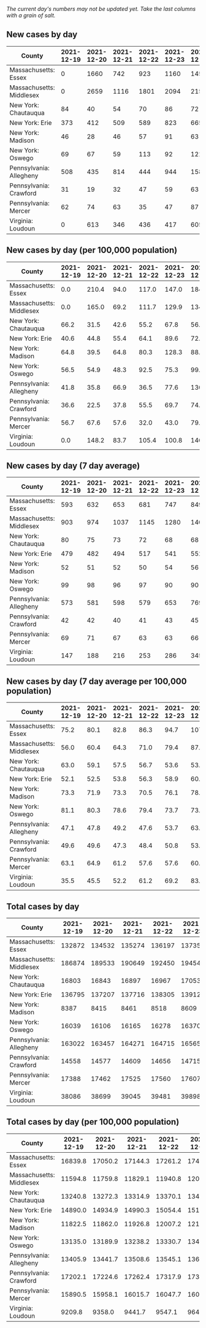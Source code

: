 _The current day's numbers may not be updated yet. Take the last columns with a grain of salt._
## New cases by day

| County | 2021-12-19 | 2021-12-20 | 2021-12-21 | 2021-12-22 | 2021-12-23 | 2021-12-24 | 2021-12-25 |
| --- | --- | --- | --- | --- | --- | --- | --- |
| Massachusetts: Essex | 0 | 1660 | 742 | 923 | 1160 | 1455 |  |
| Massachusetts: Middlesex | 0 | 2659 | 1116 | 1801 | 2094 | 2159 |  |
| New York: Chautauqua | 84 | 40 | 54 | 70 | 86 | 72 |  |
| New York: Erie | 373 | 412 | 509 | 589 | 823 | 665 |  |
| New York: Madison | 46 | 28 | 46 | 57 | 91 | 63 |  |
| New York: Oswego | 69 | 67 | 59 | 113 | 92 | 121 |  |
| Pennsylvania: Allegheny | 508 | 435 | 814 | 444 | 944 | 1585 |  |
| Pennsylvania: Crawford | 31 | 19 | 32 | 47 | 59 | 63 |  |
| Pennsylvania: Mercer | 62 | 74 | 63 | 35 | 47 | 87 |  |
| Virginia: Loudoun | 0 | 613 | 346 | 436 | 417 | 605 |  |

## New cases by day (per 100,000 population)

| County | 2021-12-19 | 2021-12-20 | 2021-12-21 | 2021-12-22 | 2021-12-23 | 2021-12-24 | 2021-12-25 |
| --- | --- | --- | --- | --- | --- | --- | --- |
| Massachusetts: Essex | 0.0 | 210.4 | 94.0 | 117.0 | 147.0 | 184.4 |  |
| Massachusetts: Middlesex | 0.0 | 165.0 | 69.2 | 111.7 | 129.9 | 134.0 |  |
| New York: Chautauqua | 66.2 | 31.5 | 42.6 | 55.2 | 67.8 | 56.7 |  |
| New York: Erie | 40.6 | 44.8 | 55.4 | 64.1 | 89.6 | 72.4 |  |
| New York: Madison | 64.8 | 39.5 | 64.8 | 80.3 | 128.3 | 88.8 |  |
| New York: Oswego | 56.5 | 54.9 | 48.3 | 92.5 | 75.3 | 99.1 |  |
| Pennsylvania: Allegheny | 41.8 | 35.8 | 66.9 | 36.5 | 77.6 | 130.3 |  |
| Pennsylvania: Crawford | 36.6 | 22.5 | 37.8 | 55.5 | 69.7 | 74.4 |  |
| Pennsylvania: Mercer | 56.7 | 67.6 | 57.6 | 32.0 | 43.0 | 79.5 |  |
| Virginia: Loudoun | 0.0 | 148.2 | 83.7 | 105.4 | 100.8 | 146.3 |  |

## New cases by day (7 day average)

| County | 2021-12-19 | 2021-12-20 | 2021-12-21 | 2021-12-22 | 2021-12-23 | 2021-12-24 | 2021-12-25 |
| --- | --- | --- | --- | --- | --- | --- | --- |
| Massachusetts: Essex | 593 | 632 | 653 | 681 | 747 | 849 |  |
| Massachusetts: Middlesex | 903 | 974 | 1037 | 1145 | 1280 | 1404 |  |
| New York: Chautauqua | 80 | 75 | 73 | 72 | 68 | 68 |  |
| New York: Erie | 479 | 482 | 494 | 517 | 541 | 552 |  |
| New York: Madison | 52 | 51 | 52 | 50 | 54 | 56 |  |
| New York: Oswego | 99 | 98 | 96 | 97 | 90 | 90 |  |
| Pennsylvania: Allegheny | 573 | 581 | 598 | 579 | 653 | 769 |  |
| Pennsylvania: Crawford | 42 | 42 | 40 | 41 | 43 | 45 |  |
| Pennsylvania: Mercer | 69 | 71 | 67 | 63 | 63 | 66 |  |
| Virginia: Loudoun | 147 | 188 | 216 | 253 | 286 | 345 |  |

## New cases by day (7 day average per 100,000 population)

| County | 2021-12-19 | 2021-12-20 | 2021-12-21 | 2021-12-22 | 2021-12-23 | 2021-12-24 | 2021-12-25 |
| --- | --- | --- | --- | --- | --- | --- | --- |
| Massachusetts: Essex | 75.2 | 80.1 | 82.8 | 86.3 | 94.7 | 107.6 |  |
| Massachusetts: Middlesex | 56.0 | 60.4 | 64.3 | 71.0 | 79.4 | 87.1 |  |
| New York: Chautauqua | 63.0 | 59.1 | 57.5 | 56.7 | 53.6 | 53.6 |  |
| New York: Erie | 52.1 | 52.5 | 53.8 | 56.3 | 58.9 | 60.1 |  |
| New York: Madison | 73.3 | 71.9 | 73.3 | 70.5 | 76.1 | 78.9 |  |
| New York: Oswego | 81.1 | 80.3 | 78.6 | 79.4 | 73.7 | 73.7 |  |
| Pennsylvania: Allegheny | 47.1 | 47.8 | 49.2 | 47.6 | 53.7 | 63.2 |  |
| Pennsylvania: Crawford | 49.6 | 49.6 | 47.3 | 48.4 | 50.8 | 53.2 |  |
| Pennsylvania: Mercer | 63.1 | 64.9 | 61.2 | 57.6 | 57.6 | 60.3 |  |
| Virginia: Loudoun | 35.5 | 45.5 | 52.2 | 61.2 | 69.2 | 83.4 |  |

## Total cases by day

| County | 2021-12-19 | 2021-12-20 | 2021-12-21 | 2021-12-22 | 2021-12-23 | 2021-12-24 | 2021-12-25 |
| --- | --- | --- | --- | --- | --- | --- | --- |
| Massachusetts: Essex | 132872 | 134532 | 135274 | 136197 | 137357 | 138812 |  |
| Massachusetts: Middlesex | 186874 | 189533 | 190649 | 192450 | 194544 | 196703 |  |
| New York: Chautauqua | 16803 | 16843 | 16897 | 16967 | 17053 | 17125 |  |
| New York: Erie | 136795 | 137207 | 137716 | 138305 | 139128 | 139793 |  |
| New York: Madison | 8387 | 8415 | 8461 | 8518 | 8609 | 8672 |  |
| New York: Oswego | 16039 | 16106 | 16165 | 16278 | 16370 | 16491 |  |
| Pennsylvania: Allegheny | 163022 | 163457 | 164271 | 164715 | 165659 | 167244 |  |
| Pennsylvania: Crawford | 14558 | 14577 | 14609 | 14656 | 14715 | 14778 |  |
| Pennsylvania: Mercer | 17388 | 17462 | 17525 | 17560 | 17607 | 17694 |  |
| Virginia: Loudoun | 38086 | 38699 | 39045 | 39481 | 39898 | 40503 |  |

## Total cases by day (per 100,000 population)

| County | 2021-12-19 | 2021-12-20 | 2021-12-21 | 2021-12-22 | 2021-12-23 | 2021-12-24 | 2021-12-25 |
| --- | --- | --- | --- | --- | --- | --- | --- |
| Massachusetts: Essex | 16839.8 | 17050.2 | 17144.3 | 17261.2 | 17408.2 | 17592.7 |  |
| Massachusetts: Middlesex | 11594.8 | 11759.8 | 11829.1 | 11940.8 | 12070.7 | 12204.7 |  |
| New York: Chautauqua | 13240.8 | 13272.3 | 13314.9 | 13370.1 | 13437.8 | 13494.6 |  |
| New York: Erie | 14890.0 | 14934.9 | 14990.3 | 15054.4 | 15144.0 | 15216.4 |  |
| New York: Madison | 11822.5 | 11862.0 | 11926.8 | 12007.2 | 12135.4 | 12224.2 |  |
| New York: Oswego | 13135.0 | 13189.9 | 13238.2 | 13330.7 | 13406.1 | 13505.1 |  |
| Pennsylvania: Allegheny | 13405.9 | 13441.7 | 13508.6 | 13545.1 | 13622.8 | 13753.1 |  |
| Pennsylvania: Crawford | 17202.1 | 17224.6 | 17262.4 | 17317.9 | 17387.7 | 17462.1 |  |
| Pennsylvania: Mercer | 15890.5 | 15958.1 | 16015.7 | 16047.7 | 16090.6 | 16170.1 |  |
| Virginia: Loudoun | 9209.8 | 9358.0 | 9441.7 | 9547.1 | 9647.9 | 9794.2 |  |
